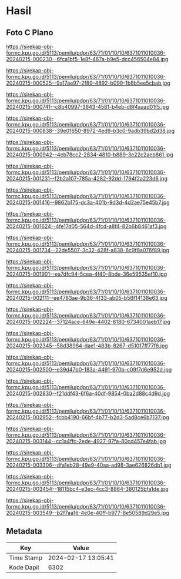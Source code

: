 # Hasil

## Foto C Plano

https://sirekap-obj-formc.kpu.go.id/5113/pemilu/pdpr/63/71/01/10/10/6371011010036-20240215-000230--6fca1bf5-1e8f-467a-b9e5-dcc456504e84.jpg

https://sirekap-obj-formc.kpu.go.id/5113/pemilu/pdpr/63/71/01/10/10/6371011010036-20240215-000525--9a17ae97-2f89-4892-b099-1b8b5ee5cbab.jpg

https://sirekap-obj-formc.kpu.go.id/5113/pemilu/pdpr/63/71/01/10/10/6371011010036-20240215-000741--c8b40997-3643-4581-b4eb-d8f4aaad01f5.jpg

https://sirekap-obj-formc.kpu.go.id/5113/pemilu/pdpr/63/71/01/10/10/6371011010036-20240215-000838--39e01650-8972-4ed9-b3c0-9adb39bd2d38.jpg

https://sirekap-obj-formc.kpu.go.id/5113/pemilu/pdpr/63/71/01/10/10/6371011010036-20240215-000942--4eb78cc2-2834-4810-b889-3e22c2aeb861.jpg

https://sirekap-obj-formc.kpu.go.id/5113/pemilu/pdpr/63/71/01/10/10/6371011010036-20240215-001231--f2b2a107-785a-4282-92dd-1794f2a223d6.jpg

https://sirekap-obj-formc.kpu.go.id/5113/pemilu/pdpr/63/71/01/10/10/6371011010036-20240215-001416--9862b175-dc3a-401b-9d3d-4d2ae75e45b7.jpg

https://sirekap-obj-formc.kpu.go.id/5113/pemilu/pdpr/63/71/01/10/10/6371011010036-20240215-001624--4fe17d05-564d-4fcd-a8f4-82b6b8461af3.jpg

https://sirekap-obj-formc.kpu.go.id/5113/pemilu/pdpr/63/71/01/10/10/6371011010036-20240215-001734--22de5507-3c32-428f-a838-6c9f8a076f89.jpg

https://sirekap-obj-formc.kpu.go.id/5113/pemilu/pdpr/63/71/01/10/10/6371011010036-20240215-001901--ea7dfc94-5cea-4f40-8bde-36e59535ef10.jpg

https://sirekap-obj-formc.kpu.go.id/5113/pemilu/pdpr/63/71/01/10/10/6371011010036-20240215-002111--ee4783ae-9b36-4f33-ab05-b56f14138e63.jpg

https://sirekap-obj-formc.kpu.go.id/5113/pemilu/pdpr/63/71/01/10/10/6371011010036-20240215-002224--37124ace-649e-4402-8180-6734001aeb17.jpg

https://sirekap-obj-formc.kpu.go.id/5113/pemilu/pdpr/63/71/01/10/10/6371011010036-20240215-002345--58d38984-dae1-483b-8267-d51017ff77f6.jpg

https://sirekap-obj-formc.kpu.go.id/5113/pemilu/pdpr/63/71/01/10/10/6371011010036-20240215-002500--e39d47b0-183a-4491-970b-c09f7d6e952d.jpg

https://sirekap-obj-formc.kpu.go.id/5113/pemilu/pdpr/63/71/01/10/10/6371011010036-20240215-002830--f21ddf43-6f6a-40df-9854-0ba2d88c4d9d.jpg

https://sirekap-obj-formc.kpu.go.id/5113/pemilu/pdpr/63/71/01/10/10/6371011010036-20240215-002952--fcbb4190-66bf-4b77-b2d3-5ad8ce6b7137.jpg

https://sirekap-obj-formc.kpu.go.id/5113/pemilu/pdpr/63/71/01/10/10/6371011010036-20240215-003144--cc1a4ffc-2ede-4927-97fa-80cd457e4fab.jpg

https://sirekap-obj-formc.kpu.go.id/5113/pemilu/pdpr/63/71/01/10/10/6371011010036-20240215-003306--dfa1eb28-49e9-40aa-ad98-3ae626826db1.jpg

https://sirekap-obj-formc.kpu.go.id/5113/pemilu/pdpr/63/71/01/10/10/6371011010036-20240215-003454--18115bc4-e3ec-4cc3-8864-380125bfa1de.jpg

https://sirekap-obj-formc.kpu.go.id/5113/pemilu/pdpr/63/71/01/10/10/6371011010036-20240215-003549--b2f7aa16-4e0e-40ff-b977-8e50589d29e5.jpg


## Metadata

| Key        | Value               |
| ---------- | ------------------- |
| Time Stamp | 2024-02-17 13:05:41 |
| Kode Dapil | 6302                |



